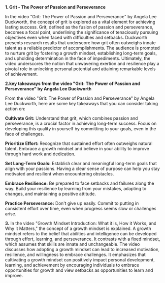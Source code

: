 **1. Grit - The Power of Passion and Perseverance**

In the video "Grit: The Power of Passion and Perseverance" by Angela Lee Duckworth, the concept of grit is explored as a vital element for achieving lasting success. Grit, defined as the fusion of passion and perseverance, becomes a focal point, underlining the significance of tenaciously pursuing objectives even when faced with difficulties and setbacks. Duckworth presents research results that underscore how grit often outweighs innate talent as a reliable predictor of accomplishments. The audience is prompted to nurture grit by fostering a growth mindset, establishing long-term goals, and upholding determination in the face of impediments. Ultimately, the video underscores the notion that unwavering exertion and resilience play a pivotal role in unlocking personal potential and attaining remarkable levels of achievement.

**2.key takeaways from the video "Grit: The Power of Passion and Perseverance" by Angela Lee Duckworth**

From the video "Grit: The Power of Passion and Perseverance" by Angela Lee Duckworth, here are some key takeaways that you can consider taking action on:

**Cultivate Grit:** Understand that grit, which combines passion and perseverance, is a crucial factor in achieving long-term success. Focus on developing this quality in yourself by committing to your goals, even in the face of challenges.

**Prioritize Effort:** Recognize that sustained effort often outweighs natural talent. Embrace a growth mindset and believe in your ability to improve through hard work and dedication.

**Set Long-Term Goals:** Establish clear and meaningful long-term goals that align with your passions. Having a clear sense of purpose can help you stay motivated and resilient when encountering obstacles.

**Embrace Resilience:** Be prepared to face setbacks and failures along the way. Build your resilience by learning from your mistakes, adapting to changes, and maintaining a positive attitude.

**Practice Perseverance:** Don't give up easily. Commit to putting in consistent effort over time, even when progress seems slow or challenges arise.


**3.**
In the video "Growth Mindset Introduction: What it is, How it Works, and Why it Matters," the concept of a growth mindset is explained. A growth mindset refers to the belief that abilities and intelligence can be developed through effort, learning, and perseverance. It contrasts with a fixed mindset, which assumes that skills are innate and unchangeable. The video discusses how adopting a growth mindset can lead to increased motivation, resilience, and willingness to embrace challenges. It emphasizes that cultivating a growth mindset can positively impact personal development, learning, and achievement by encouraging individuals to embrace opportunities for growth and view setbacks as opportunities to learn and improve.

